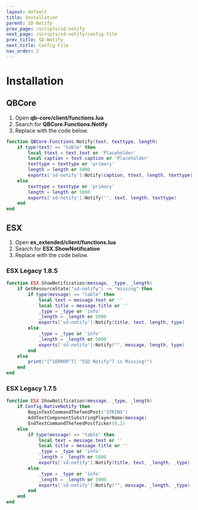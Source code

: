 ```yaml
---
layout: default
title: Installation
parent: SD-Notify
prev_page: /scripts/sd-notify
next_page: /scripts/sd-notify/config-file
prev_title: SD-Notify
next_title: Config File
nav_order: 2
---
```


# Installation

## QBCore

1. Open **qb-core/client/functions.lua**
2. Search for **QBCore.Functions.Notify**
3. Replace with the code below.

```lua
function QBCore.Functions.Notify(text, texttype, length)
    if type(text) == "table" then
        local ttext = text.text or 'Placeholder'
        local caption = text.caption or 'Placeholder'
        texttype = texttype or 'primary'
        length = length or 5000
        exports['sd-notify']:Notify(caption, ttext, length, texttype)
    else
        texttype = texttype or 'primary'
        length = length or 5000
        exports['sd-notify']:Notify('', text, length, texttype)
    end
end
```

## ESX

1. Open **es_extended/client/functions.lua**
2. Search for **ESX.ShowNotification**
3. Replace with the code below.

### ESX Legacy 1.8.5
```lua
function ESX.ShowNotification(message, _type, _length)
    if GetResourceState("sd-notify") ~= "missing" then
        if type(message) == "table" then
            local text = message.text or ''
            local title = message.title or ''
            _type = _type or 'info'
            _length = _length or 5000
            exports['sd-notify']:Notify(title, text, length, type)
        else
            _type = _type or 'info'
            _length = _length or 5000
            exports['sd-notify']:Notify("", message, length, type)
        end
    else
        print("[^1ERROR^7] ^5SD Notify^7 is Missing!")
    end
end
```

### ESX Legacy 1.7.5
```lua
function ESX.ShowNotification(message, _type, _length)
    if Config.NativeNotify then 
        BeginTextCommandThefeedPost('STRING')
        AddTextComponentSubstringPlayerName(message)
        EndTextCommandThefeedPostTicker(0,1)
    else
        if type(message) == "table" then
            local text = message.text or ''
            local title = message.title or ''
            _type = _type or 'info'
            _length = _length or 5000
            exports['sd-notify']:Notify(title, text, _length, _type)
        else
            _type = _type or 'info'
            _length = _length or 5000
            exports['sd-notify']:Notify("", message, _length, _type)
        end
    end
end
```